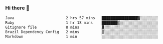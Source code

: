 ### Hi there 👋

<!--START_SECTION:waka-->

```txt
Java                       2 hrs 57 mins   ████████████████▓░░░░░░░░   66.01 %
Ruby                       1 hr 18 mins    ███████▒░░░░░░░░░░░░░░░░░   29.07 %
GitIgnore file             8 mins          ▓░░░░░░░░░░░░░░░░░░░░░░░░   03.08 %
Brazil Dependency Config   2 mins          ▒░░░░░░░░░░░░░░░░░░░░░░░░   00.99 %
Markdown                   1 min           ░░░░░░░░░░░░░░░░░░░░░░░░░   00.56 %
```

<!--END_SECTION:waka-->

<!--
**jerry-shao/jerry-shao** is a ✨ _special_ ✨ repository because its `README.md` (this file) appears on your GitHub profile.

Here are some ideas to get you started:

- 🔭 I’m currently working on ...
- 🌱 I’m currently learning ...
- 👯 I’m looking to collaborate on ...
- 🤔 I’m looking for help with ...
- 💬 Ask me about ...
- 📫 How to reach me: ...
- 😄 Pronouns: ...
- ⚡ Fun fact: ...
-->
